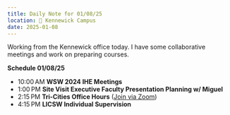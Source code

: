 ```yaml
---
title: Daily Note for 01/08/25
location: 🏫 Kennewick Campus
date: 2025-01-08
---
```

Working from the Kennewick office today. I have some collaborative meetings and work on preparing courses.

**Schedule 01/08/25**

- 10:00 AM **WSW 2024 IHE Meetings**
- 1:00 PM **Site Visit Executive Faculty Presentation Planning w/ Miguel**
- 2:15 PM **Tri-Cities Office Hours** ([Join via Zoom]( https://heritage.zoom.us/my/dr.jacob))
- 4:15 PM **LICSW Individual Supervision**